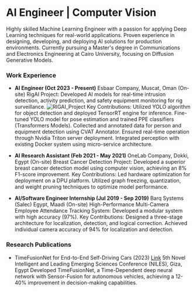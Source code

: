# AI Engineer | Computer Vision

Highly skilled Machine Learning Engineer with a passion for applying Deep Learning techniques for real-world applications. Proven experience in designing, developing, and deploying AI solutions for production environments. Currently pursuing a Master's degree in Communications and Electronics Engineering at Cairo University, focusing on Diffusion Generative Models.

### Work Experience
- **AI Engineer (Oct 2023 - Present)**
Esbaar Company, Muscat, Oman (On-site)
RigAI Project: Developed AI models for real-time intrusion detection, activity prediction, and safety equipment monitoring for rig surveillance.
![RIGAI_Project](/assests/imgs/RIGAI.png)
    Key Contributions:
        Utilized YOLO algorithm for object detection and deployed TensorRT engine for inference.
        Fine-tuned YOLO model for pose estimation and trained PPE classifiers (Transformers Models).
        Collected and annotated data for person and equipment detection using CVAT Annotator.
        Ensured real-time operation through Nvidia Triton server deployment.
        Integrated perception with existing Docker system using micro-service architecture.

- **AI Research Assistant (Feb 2021 - May 2021)**
OneLab Company, Dokki, Egypt (On-site)
Breast Cancer Detection Project: Developed a superior breast cancer detection model using computer vision, achieving an 8% F1-score improvement.
    Key Contributions:
        Led hardware optimization for deployment on a DPU platform.
        Utilized graph freezing, quantization, and weight pruning techniques to optimize model performance.

- **AI/Software Engineer Internship (Jul 2019 - Sep 2019)**
Barq Systems (Salec) Egypt, Maadi (On-site)
High-Performance Multi-Camera Employee Attendance Tracking System: Developed a modular system with high accuracy (97%).
    Key Contributions:
        Designed a three-stage architecture for localization, detection, and logical correction.
        Achieved individual camera accuracy of 94% for localization and detection.


### Research Publications
- TimeFusionNet for End-to-End Self-Driving Cars (2023) [Link](https://ieeexplore.ieee.org/abstract/document/10296712/)
5th Novel Intelligent and Leading Emerging Sciences Conference (NILES), Giza, Egypt
Developed TimeFusionNet, a Time-Dependent deep neural network with Sensor-Fusion for autonomous vehicles, achieving a 12-40% improvement in decision-making capabilities.
